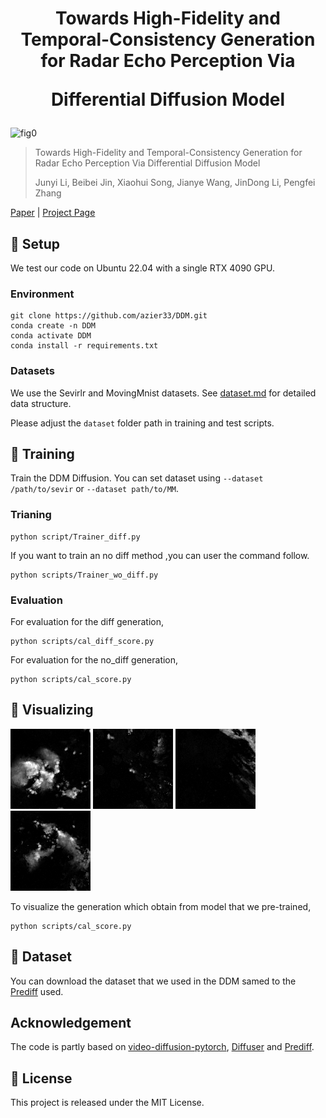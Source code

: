<h1 align=center>
Towards High-Fidelity and Temporal-Consistency Generation for Radar Echo Perception Via 
    
Differential Diffusion Model
</h1>

![fig0](./figs/semcity.gif)

> Towards High-Fidelity and Temporal-Consistency Generation for Radar Echo Perception Via Differential Diffusion Model
> 
> Junyi Li, Beibei Jin, Xiaohui Song, Jianye Wang, JinDong Li, Pengfei Zhang 

[Paper]() | [Project Page](https://github.com/azier33/DDM/)

## 📌 Setup
We test our code on Ubuntu 22.04 with a single RTX 4090 GPU.

### Environment 

    git clone https://github.com/azier33/DDM.git
    conda create -n DDM 
    conda activate DDM
    conda install -r requirements.txt

### Datasets
We use the Sevirlr and MovingMnist datasets. See [dataset.md](./data/dataset.md) for detailed data structure.

Please adjust the `dataset` folder path in training and test scripts.

## 📌 Training
Train the DDM Diffusion.
You can set dataset using `--dataset /path/to/sevir` or `--dataset path/to/MM`.

### Trianing

    python script/Trainer_diff.py

If you want to train an no diff method ,you can user the command follow.

    python scripts/Trainer_wo_diff.py


### Evaluation

For evaluation for the diff generation,

    python scripts/cal_diff_score.py

For evaluation for the no_diff generation,

    python scripts/cal_score.py

## 📌 Visualizing
![fig1](./data/Sevir/train_B0109_S436000_pred.gif)
![fig2](./data/Sevir/train_B0119_S475000_pred.gif)
![fig3](./data/Sevir/train_B0120_S476000_pred.gif)
![fig4](./data/Sevir/train_B0121_S480000_pred.gif)

To visualize the generation which obtain from model that we pre-trained,

    python scripts/cal_score.py

## 📌 Dataset
You can download the dataset that we used in the DDM samed to the [Prediff](https://github.com/gaozhihan/PreDiff) used. 

## Acknowledgement
The code is partly based on [video-diffusion-pytorch](https://github.com/lucidrains/video-diffusion-pytorch), [Diffuser](https://github.com/huggingface/diffusers) and [Prediff](https://github.com/gaozhihan/PreDiff). 

## 📌 License

This project is released under the MIT License.
